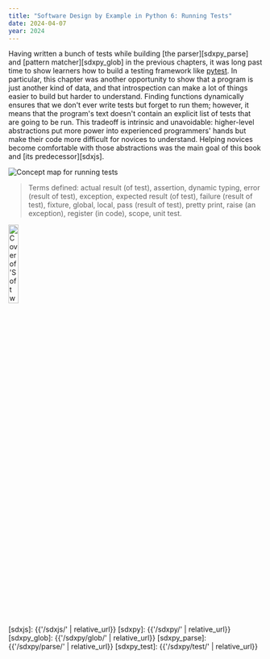 ```yaml
---
title: "Software Design by Example in Python 6: Running Tests"
date: 2024-04-07
year: 2024
---
```


Having written a bunch of tests while building [the parser][sdxpy_parse] and [pattern matcher][sdxpy_glob]
in the previous chapters,
it was long past time to show learners how to build a testing framework like [pytest][pytest].
In particular,
this chapter was another opportunity to show that a program is just another kind of data,
and that introspection can make a lot of things easier to build but harder to understand.
Finding functions dynamically ensures that we don't ever write tests but forget to run them;
however,
it means that the program's text doesn't contain an explicit list of tests that are going to be run.
This tradeoff is intrinsic and unavoidable:
higher-level abstractions put more power into experienced programmers' hands
but make their code more difficult for novices to understand.
Helping novices become comfortable with those abstractions
was the main goal of this book and [its predecessor][sdxjs].

<img class="centered" src="{{'/sdxpy/test/concept_map.svg' | relative_url}}" alt="Concept map for running tests"/>

> Terms defined: actual result (of test), assertion, dynamic typing, error (result of test), exception, expected result (of test), failure (result of test), fixture, global, local, pass (result of test), pretty print, raise (an exception), register (in code), scope, unit test.

<img src="{{'/sdxpy/sdxpy-cover.png' | relative_url}}" alt="Cover of 'Software Design by Example'" width="20%" class="centered">

[pytest]: https://docs.pytest.org/
[sdxjs]: {{'/sdxjs/' | relative_url}}
[sdxpy]: {{'/sdxpy/' | relative_url}}
[sdxpy_glob]: {{'/sdxpy/glob/' | relative_url}}
[sdxpy_parse]: {{'/sdxpy/parse/' | relative_url}}
[sdxpy_test]: {{'/sdxpy/test/' | relative_url}}
